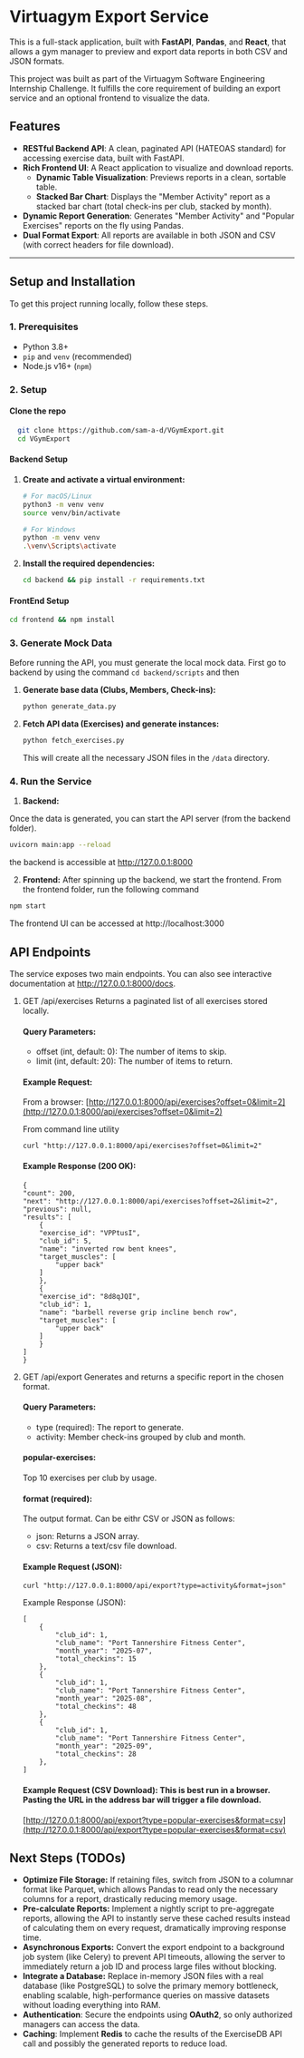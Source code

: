 # Virtuagym Export Service

This is a full-stack application, built with **FastAPI**, **Pandas**, and **React**, that allows a gym manager to preview and export data reports in both CSV and JSON formats.

This project was built as part of the Virtuagym Software Engineering Internship Challenge. It fulfills the core requirement of building an export service and an optional frontend to visualize the data.

## Features

* **RESTful Backend API**: A clean, paginated API (HATEOAS standard) for accessing exercise data, built with FastAPI.
* **Rich Frontend UI**: A React application to visualize and download reports.
    * **Dynamic Table Visualization**: Previews reports in a clean, sortable table.
    * **Stacked Bar Chart**: Displays the "Member Activity" report as a stacked bar chart (total check-ins per club, stacked by month).
* **Dynamic Report Generation**: Generates "Member Activity" and "Popular Exercises" reports on the fly using Pandas.
* **Dual Format Export**: All reports are available in both JSON and CSV (with correct headers for file download).

---

## Setup and Installation

To get this project running locally, follow these steps.

### 1. Prerequisites

* Python 3.8+
* `pip` and `venv` (recommended)
* Node.js v16+ (`npm`)

### 2. Setup

#### Clone the repo
  ```bash
    git clone https://github.com/sam-a-d/VGymExport.git
    cd VGymExport
  ```
#### Backend Setup

1.  **Create and activate a virtual environment:**
    ```bash
    # For macOS/Linux
    python3 -m venv venv
    source venv/bin/activate
    
    # For Windows
    python -m venv venv
    .\venv\Scripts\activate
    ```

2.  **Install the required dependencies:**
    ```bash
    cd backend && pip install -r requirements.txt
    ```

#### FrontEnd Setup
  ```bash
  cd frontend && npm install
  ```

### 3. Generate Mock Data

Before running the API, you must generate the local mock data. First go to backend by using the command ```cd backend/scripts``` and then

1.  **Generate base data (Clubs, Members, Check-ins):**
    ```bash
    python generate_data.py
    ```

2.  **Fetch API data (Exercises) and generate instances:**
    ```bash
    python fetch_exercises.py
    ```
    This will create all the necessary JSON files in the `/data` directory.

### 4. Run the Service

1. **Backend:**

  Once the data is generated, you can start the API server (from the backend folder).

  ```bash
  uvicorn main:app --reload
  ```
  the backend is accessible at http://127.0.0.1:8000  

2. **Frontend:**
  After spinning up the backend, we start the frontend. From the frontend folder, run the following command

  ```bash
  npm start
  ```
  The frontend UI can be accessed at http://localhost:3000



## API Endpoints
The service exposes two main endpoints. You can also see interactive documentation at http://127.0.0.1:8000/docs.

1. GET /api/exercises
Returns a paginated list of all exercises stored locally.

    #### Query Parameters:
    - offset (int, default: 0): The number of items to skip.
    - limit (int, default: 20): The number of items to return.

    #### Example Request:
    From a browser: [http://127.0.0.1:8000/api/exercises?offset=0&limit=2](http://127.0.0.1:8000/api/exercises?offset=0&limit=2)

    From command line utility
    ```
    curl "http://127.0.0.1:8000/api/exercises?offset=0&limit=2"
    ```
    #### Example Response (200 OK):

    ```
    {
    "count": 200,
    "next": "http://127.0.0.1:8000/api/exercises?offset=2&limit=2",
    "previous": null,
    "results": [
        {
        "exercise_id": "VPPtusI",
        "club_id": 5,
        "name": "inverted row bent knees",
        "target_muscles": [
            "upper back"
        ]
        },
        {
        "exercise_id": "8d8qJQI",
        "club_id": 1,
        "name": "barbell reverse grip incline bench row",
        "target_muscles": [
            "upper back"
        ]
        }
    ]
    }
    ```

2. GET /api/export
Generates and returns a specific report in the chosen format.

    #### Query Parameters:
    - type (required): The report to generate.
    - activity: Member check-ins grouped by club and month.

    #### popular-exercises: 
    Top 10 exercises per club by usage.

    #### format (required): 
    The output format. Can be eithr CSV or JSON as follows:
    - json: Returns a JSON array.
    - csv: Returns a text/csv file download.

    #### Example Request (JSON):

    ```
    curl "http://127.0.0.1:8000/api/export?type=activity&format=json"
    ```

    Example Response (JSON):

    ```
    [
        {
            "club_id": 1,
            "club_name": "Port Tannershire Fitness Center",
            "month_year": "2025-07",
            "total_checkins": 15
        },
        {
            "club_id": 1,
            "club_name": "Port Tannershire Fitness Center",
            "month_year": "2025-08",
            "total_checkins": 48
        },
        {
            "club_id": 1,
            "club_name": "Port Tannershire Fitness Center",
            "month_year": "2025-09",
            "total_checkins": 28
        },
    ]
    ```

    #### Example Request (CSV Download): This is best run in a browser. Pasting the URL in the address bar will trigger a file download.
    [http://127.0.0.1:8000/api/export?type=popular-exercises&format=csv](http://127.0.0.1:8000/api/export?type=popular-exercises&format=csv)


## Next Steps (TODOs)

* **Optimize File Storage:** If retaining files, switch from JSON to a columnar format like Parquet, which allows Pandas to read only the necessary columns for a report, drastically reducing memory usage.
* **Pre-calculate Reports:** Implement a nightly script to pre-aggregate reports, allowing the API to instantly serve these cached results instead of calculating them on every request, dramatically improving response time.
* **Asynchronous Exports:** Convert the export endpoint to a background job system (like Celery) to prevent API timeouts, allowing the server to immediately return a job ID and process large files without blocking.
* **Integrate a Database:** Replace in-memory JSON files with a real database (like PostgreSQL) to solve the primary memory bottleneck, enabling scalable, high-performance queries on massive datasets without loading everything into RAM.
* **Authentication**: Secure the endpoints using **OAuth2**, so only authorized managers can access the data.
* **Caching**: Implement **Redis** to cache the results of the ExerciseDB API call and possibly the generated reports to reduce load.